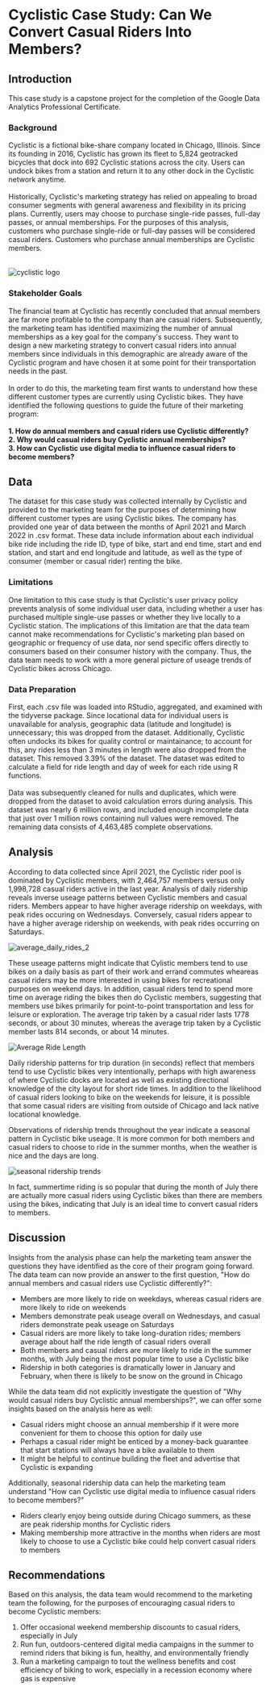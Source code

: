 # Cyclistic Case Study: Can We Convert Casual Riders Into Members?

<h2>Introduction</h2>
This case study is a capstone project for the completion of the Google Data Analytics Professional Certificate.

<h3>Background</h3>
Cyclistic is a fictional bike-share company located in Chicago, Illinois. Since its founding in 2016, Cyclistic has grown its fleet to 5,824 geotracked bicycles that dock into 692 Cyclistic stations across the city. Users can undock bikes from a station and return it to any other dock in the Cyclistic network anytime. 
<br><br>
Historically, Cyclistic's marketing strategy has relied on appealing to broad consumer segments with general awareness and flexibility in its pricing plans. Currently, users may choose to purchase single-ride passes, full-day passes, or annual memberships. For the purposes of this analysis, customers who purchase single-ride or full-day passes will be considered casual riders. Customers who purchase annual memberships are Cyclistic members. <br><br>

![cyclistic logo](https://user-images.githubusercontent.com/92185928/169714535-a6594daa-73ca-491b-ab30-ecdd16d82906.png)

<h3>Stakeholder Goals</h3>
The financial team at Cyclistic has recently concluded that annual members are far more profitable to the company than are casual riders. Subsequently, the marketing team has identified maximizing the number of annual memberships as a key goal for the company's success. They want to design a new marketing strategy to convert casual riders into annual members since individuals in this demographic are already aware of the Cyclistic program and have chosen it at some point for their transportation needs in the past. 
<br><br>
In order to do this, the marketing team first wants to understand how these different customer types are currently using Cyclistic bikes. They have identified the following questions to guide the future of their marketing program:<br><br>
<b>1. How do annual members and casual riders use Cyclistic differently?<br>
2. Why would casual riders buy Cyclistic annual memberships?<br>
3. How can Cyclistic use digital media to influence casual riders to become members?<br></b>
  
<h2>Data</h2>
The dataset for this case study was collected internally by Cyclistic and provided to the marketing team for the purposes of determining how different customer types are using Cyclistic bikes. The company has provided one year of data between the months of April 2021 and March 2022 in .csv format. These data include information about each individual bike ride including the ride ID, type of bike, start and end time, start and end station, and start and end longitude and latitude, as well as the type of consumer (member or casual rider) renting the bike.

<h3>Limitations</h3>
One limitation to this case study is that Cyclistic's user privacy policy prevents analysis of some individual user data, including whether a user has purchased multiple single-use passes or whether they live locally to a Cyclistic station. The implications of this limitation are that the data team cannot make recommendations for Cyclistic's marketing plan based on geographic or frequency of use data, nor send specific offers directly to consumers based on their consumer history with the company. Thus, the data team needs to work with a more general picture of useage trends of Cyclistic bikes across Chicago.

<h3>Data Preparation</h3>
First, each .csv file was loaded into RStudio, aggregated, and examined with the tidyverse package. Since locational data for individual users is unavailable for analysis, geographic data (latitude and longitude) is unnecessary; this was dropped from the dataset. Additionally, Cyclistic often undocks its bikes for quality control or maintainance; to account for this, any rides less than 3 minutes in length were also dropped from the dataset. This removed 3.39% of the dataset. The dataset was edited to calculate a field for ride length and day of week for each ride using R functions. 
<br><br>
Data was subsequently cleaned for nulls and duplicates, which were dropped from the dataset to avoid calculation errors during analysis. This dataset was nearly 6 million rows, and included enough incomplete data that just over 1 million rows containing null values were removed. The remaining data consists of 4,463,485 complete observations.

<h2>Analysis</h2>

According to data collected since April 2021, the Cyclistic rider pool is dominated by Cyclistic members, with 2,464,757 members versus only 1,998,728 casual riders active in the last year. Analysis of daily ridership reveals inverse useage patterns between Cyclistic members and casual riders. Members appear to have higher average ridership on weekdays, with peak rides occuring on Wednesdays. Conversely, casual riders appear to have a higher average ridership on weekends, with peak rides occurring on Saturdays. 

![average_daily_rides_2](https://user-images.githubusercontent.com/92185928/169714994-b5e23779-3e53-46fb-9870-a95062853c2f.png)

These useage patterns might indicate that Cylistic members tend to use bikes on a daily basis as part of their work and errand commutes wheareas casual riders may be more interested in using bikes for recreational purposes on weekend days. In addition, casual riders tend to spend more time on average riding the bikes then do Cyclistic members, suggesting that members use bikes primarily for point-to-point transportation and less for leisure or exploration. The average trip taken by a casual rider lasts 1778 seconds, or about 30 minutes, whereas the average trip taken by a Cyclistic member lasts 814 seconds, or about 14 minutes.

![Average Ride Length](https://user-images.githubusercontent.com/92185928/169716250-8d90b613-d41e-49e2-8c7f-200f2ae05e20.png)

Daily ridership patterns for trip duration (in seconds) reflect that members tend to use Cyclistic bikes very intentionally, perhaps with high awareness of where Cyclistic docks are located as well as existing directional knowledge of the city layout for short ride times. In addition to the likelihood of casual riders looking to bike on the weekends for leisure, it is possible that some casual riders are visiting from outside of Chicago and lack native locational knowledge. 

Observations of ridership trends throughout the year indicate a seasonal pattern in Cyclistic bike useage. It is more common for both members and casual riders to choose to ride in the summer months, when the weather is nice and the days are long. 

![seasonal ridership trends](https://user-images.githubusercontent.com/92185928/169732696-1f7668cc-f85b-4906-9f67-95d89805f647.png)

In fact, summertime riding is so popular that during the month of July there are actually more casual riders using Cyclistic bikes than there are members using the bikes, indicating that July is an ideal time to convert casual riders to members. 

<h2>Discussion</h2>

Insights from the analysis phase can help the marketing team answer the questions they have identified as the core of their program going forward. The data team can now provide an answer to the first question, "How do annual members and casual riders use Cyclistic differently?":
- Members are more likely to ride on weekdays, whereas casual riders are more likely to ride on weekends
- Members demonstrate peak useage overall on Wednesdays, and casual riders demonstrate peak useage on Saturdays
- Casual riders are more likely to take long-duration rides; members average about half the ride length of casual riders overall
- Both members and casual riders are more likely to ride in the summer months, with July being the most popular time to use a Cyclistic bike
- Ridership in both categories is dramatically lower in January and February, when there is likely to be snow on the ground in Chicago

While the data team did not explicitly investigate the question of "Why would casual riders buy Cyclistic annual memberships?", we can offer some insights based on the analysis here as well:
- Casual riders might choose an annual membership if it were more convenient for them to choose this option for daily use
- Perhaps a casual rider might be enticed by a money-back guarantee that start stations will always have a bike available to them
- It might be helpful to continue building the fleet and advertise that Cyclistic is expanding

Additionally, seasonal ridership data can help the marketing team understand "How can Cyclistic use digital media to influence casual riders to become members?"
- Riders clearly enjoy being outside during Chicago summers, as these are peak ridership months for Cyclistic riders
- Making membership more attractive in the months when riders are most likely to choose to use a Cyclistic bike could help convert casual riders to members

<h2>Recommendations</h2>

Based on this analysis, the data team would recommend to the marketing team the following, for the purposes of encouraging casual riders to become Cyclistic members:
1. Offer occasional weekend membership discounts to casual riders, especially in July 
2. Run fun, outdoors-centered digital media campaigns in the summer to remind riders that biking is fun, healthy, and environmentally friendly
3. Run a marketing campaign to tout the wellness benefits and cost efficiency of biking to work, especially in a recession economy where gas is expensive
